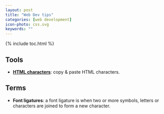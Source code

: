 ```yaml
---
layout: post
title: "Web Dev tips"
categories: [web development]
icon-photo: css.svg
keywords: ""
---
```


{% include toc.html %}

## Tools

- [**HTML characters**](https://www.key-shortcut.com/en/writing-systems/35-symbols/arrows): copy & paste HTML characters.

## Terms

- **Font ligatures**: a font ligature is when two or more symbols, letters or characters are joined to form a new character.



## 